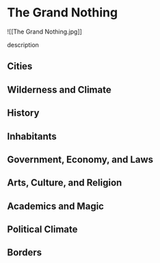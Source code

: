 # The Grand Nothing
![[The Grand Nothing.jpg]]

description

## Cities

## Wilderness and Climate

## History

## Inhabitants

## Government, Economy, and Laws

## Arts, Culture, and Religion

## Academics and Magic

## Political Climate

## Borders